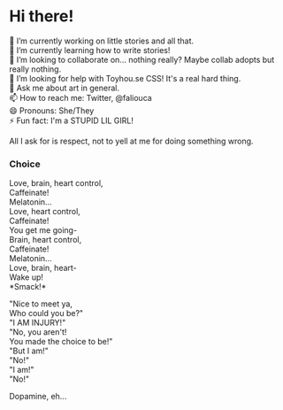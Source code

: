 # Hi there!

<!--
**Faliouca/Faliouca** is a ✨ _special_ ✨ repository because its `README.md` (this file) appears on your GitHub profile.
Here are some ideas to get you started:-->

<p>🔭 I’m currently working on little stories and all that.
<br>🌱 I’m currently learning how to write stories!
<br>👯 I’m looking to collaborate on... nothing really? Maybe collab adopts but really nothing.
<br>🤔 I’m looking for help with Toyhou.se CSS! It's a real hard thing.
<br>💬 Ask me about art in general.
<br>📫 How to reach me: Twitter, @faliouca
<br>😄 Pronouns: She/They
<br>⚡ Fun fact: I'm a STUPID LIL GIRL!</p>


<p>All I ask for is respect, not to yell at me for doing something wrong.</p>

### Choice

<p>Love, brain, heart control,
<br>Caffeinate!
<br>Melatonin...
<br>Love, heart control,
<br>Caffeinate!
<br>You get me going-
<br>Brain, heart control,
<br>Caffeinate!
<br>Melatonin...
<br>Love, brain, heart-
<br>Wake up!
<br>*Smack!*</p>

<p>"Nice to meet ya,
<br>Who could you be?"
<br>"I AM INJURY!"
<br>"No, you aren't!
<br>You made the choice to be!"
<br>"But I am!"
<br>"No!"
<br>"I am!"
<br>"No!"</p>

Dopamine, eh...
